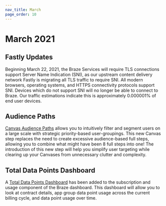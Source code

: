 ```yaml
---
nav_title: March
page_order: 10
---
```

# March 2021

## Fastly Updates

Beginning March 22, 2021, the Braze Services will require TLS connections support Server Name Indication (SNI), as our upstream content delivery network Fastly is migrating all TLS traffic to require SNI. All modern browsers, operating systems, and HTTPS connectivity protocols support SNI. Devices which do not support SNI will no longer be able to connect to Braze. Our traffic estimations indicate this is approximately 0.000001% of end user devices.

## Audience Paths

[Canvas Audience Paths]({{site.baseurl}}/audience_paths/) allows you to intuitively filter and segment users on a large scale with strategic priority-based user-groupings. This new Canvas step replaces the need to create excessive audience-based full steps, allowing you to combine what might have been 8 full steps into one! The introduction of this new step will help you simplify user targeting while clearing up your Canvases from unnecessary clutter and complexity.

## Total Data Points Dashboard

A [Total Data Points Dashboard]({{site.baseurl}}/subscription_and_usage/) has been added to the subscription and usage component of the Braze dashboard. This dashboard will allow you to look at contract details, app group data point usage across the current billing cycle, and data point usage over time.  